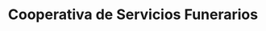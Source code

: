 ---
title: "Cooperativa de Servicios Funerarios"
url: /jesus/cooperativa-de-servicios-funerarios/
shop: Bestattungen
---